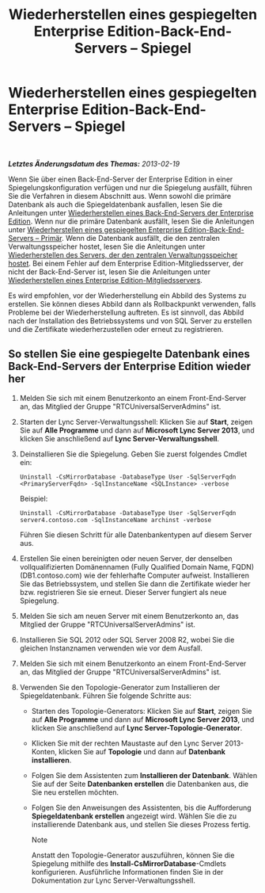 ﻿---
title: Wiederherstellen eines gespiegelten Enterprise Edition-Back-End-Servers – Spiegel
TOCTitle: Wiederherstellen eines gespiegelten Enterprise Edition-Back-End-Servers – Spiegel
ms:assetid: 4b3c8eae-6f1f-4377-b39b-6699e725c517
ms:mtpsurl: https://technet.microsoft.com/de-de/library/JJ945626(v=OCS.15)
ms:contentKeyID: 52056330
ms.date: 05/19/2016
mtps_version: v=OCS.15
ms.translationtype: HT
---

# Wiederherstellen eines gespiegelten Enterprise Edition-Back-End-Servers – Spiegel

 

_**Letztes Änderungsdatum des Themas:** 2013-02-19_

Wenn Sie über einen Back-End-Server der Enterprise Edition in einer Spiegelungskonfiguration verfügen und nur die Spiegelung ausfällt, führen Sie die Verfahren in diesem Abschnitt aus. Wenn sowohl die primäre Datenbank als auch die Spiegeldatenbank ausfallen, lesen Sie die Anleitungen unter [Wiederherstellen eines Back-End-Servers der Enterprise Edition](lync-server-2013-restoring-an-enterprise-edition-back-end-server.md). Wenn nur die primäre Datenbank ausfällt, lesen Sie die Anleitungen unter [Wiederherstellen eines gespiegelten Enterprise Edition-Back-End-Servers – Primär](lync-server-2013-restoring-a-mirrored-enterprise-edition-back-end-server-primary.md). Wenn die Datenbank ausfällt, die den zentralen Verwaltungsspeicher hostet, lesen Sie die Anleitungen unter [Wiederherstellen des Servers, der den zentralen Verwaltungsspeicher hostet](lync-server-2013-restoring-the-server-hosting-the-central-management-store.md). Bei einem Fehler auf dem Enterprise Edition-Mitgliedsserver, der nicht der Back-End-Server ist, lesen Sie die Anleitungen unter [Wiederherstellen eines Enterprise Edition-Mitgliedsservers](lync-server-2013-restoring-an-enterprise-edition-member-server.md).

Es wird empfohlen, vor der Wiederherstellung ein Abbild des Systems zu erstellen. Sie können dieses Abbild dann als Rollbackpunkt verwenden, falls Probleme bei der Wiederherstellung auftreten. Es ist sinnvoll, das Abbild nach der Installation des Betriebssystems und von SQL Server zu erstellen und die Zertifikate wiederherzustellen oder erneut zu registrieren.

## So stellen Sie eine gespiegelte Datenbank eines Back-End-Servers der Enterprise Edition wieder her

1.  Melden Sie sich mit einem Benutzerkonto an einem Front-End-Server an, das Mitglied der Gruppe "RTCUniversalServerAdmins" ist.

2.  Starten der Lync Server-Verwaltungsshell: Klicken Sie auf **Start**, zeigen Sie auf **Alle Programme** und dann auf **Microsoft Lync Server 2013**, und klicken Sie anschließend auf **Lync Server-Verwaltungsshell**.

3.  Deinstallieren Sie die Spiegelung. Geben Sie zuerst folgendes Cmdlet ein:
    
        Uninstall -CsMirrorDatabase -DatabaseType User -SqlServerFqdn <PrimaryServerFqdn> -SqlInstanceName <SQLInstance> -verbose
    
    Beispiel:
    
        Uninstall -CsMirrorDatabase -DatabaseType User -SqlServerFqdn server4.contoso.com -SqlInstanceName archinst -verbose
    
    Führen Sie diesen Schritt für alle Datenbankentypen auf diesem Server aus.

4.  Erstellen Sie einen bereinigten oder neuen Server, der denselben vollqualifizierten Domänennamen (Fully Qualified Domain Name, FQDN) (DB1.contoso.com) wie der fehlerhafte Computer aufweist. Installieren Sie das Betriebssystem, und stellen Sie dann die Zertifikate wieder her bzw. registrieren Sie sie erneut. Dieser Server fungiert als neue Spiegelung.

5.  Melden Sie sich am neuen Server mit einem Benutzerkonto an, das Mitglied der Gruppe "RTCUniversalServerAdmins" ist.

6.  Installieren Sie SQL 2012 oder SQL Server 2008 R2, wobei Sie die gleichen Instanznamen verwenden wie vor dem Ausfall.

7.  Melden Sie sich mit einem Benutzerkonto an einem Front-End-Server an, das Mitglied der Gruppe "RTCUniversalServerAdmins" ist.

8.  Verwenden Sie den Topologie-Generator zum Installieren der Spiegeldatenbank. Führen Sie folgende Schritte aus:
    
      - Starten des Topologie-Generators: Klicken Sie auf **Start**, zeigen Sie auf **Alle Programme** und dann auf **Microsoft Lync Server 2013**, und klicken Sie anschließend auf **Lync Server-Topologie-Generator**.
    
      - Klicken Sie mit der rechten Maustaste auf den Lync Server 2013-Konten, klicken Sie auf **Topologie** und dann auf **Datenbank installieren**.
    
      - Folgen Sie dem Assistenten zum **Installieren der Datenbank**. Wählen Sie auf der Seite **Datenbanken erstellen** die Datenbanken aus, die Sie neu erstellen möchten.
    
      - Folgen Sie den Anweisungen des Assistenten, bis die Aufforderung **Spiegeldatenbank erstellen** angezeigt wird. Wählen Sie die zu installierende Datenbank aus, und stellen Sie dieses Prozess fertig.
        

        > [!NOTE]
        > Anstatt den Topologie-Generator auszuführen, können Sie die Spiegelung mithilfe des <STRONG>Install-CsMirrorDatabase</STRONG>-Cmdlets konfigurieren. Ausführliche Informationen finden Sie in der Dokumentation zur Lync Server-Verwaltungsshell.


